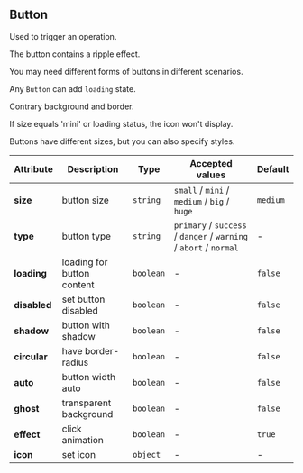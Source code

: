 ## Button

Used to trigger an operation.

<ex-code name="ex-button-basic">

The button contains a ripple effect.

</ex-code>

<ex-code name="ex-button-type">

You may need different forms of buttons in different scenarios.

</ex-code>

<ex-code name="ex-button-loading">

Any <code>Button</code> can add <code>loading</code> state.

</ex-code>

<ex-code name="ex-button-status">

</ex-code>

<ex-code name="ex-button-ghost">

Contrary background and border.

</ex-code>

<ex-code name="ex-button-icon">

If size equals 'mini' or loading status, the icon won't display.

</ex-code>

<ex-code name="ex-button-size">

Buttons have different sizes, but you can also specify styles.

</ex-code>

<ex-footer edit-link="https://github.com/zeit-ui/vue/edit/master/docs/en-us/components/button.md">

| Attribute | Description | Type | Accepted values | Default
| ---------- | ---------- | ---- |  -------------- | ------ |
| **size** | button size | `string` | `small` / `mini` / `medium` / `big` / `huge` | `medium` |
| **type** | button type | `string` | `primary` / `success` / `danger` / `warning` / `abort` / `normal` | - |
| **loading** | loading for button content | `boolean` | - | `false` |
| **disabled** | set button disabled | `boolean` | - | `false` |
| **shadow** | button with shadow | `boolean` | - | `false` |
| **circular** | have border-radius | `boolean` | - | `false` |
| **auto** | button width auto | `boolean` | - | `false` |
| **ghost** | transparent background | `boolean` | - | `false` |
| **effect** | click animation | `boolean` | - | `true` |
| **icon** | set icon | `object` | - | - |

</ex-footer>
